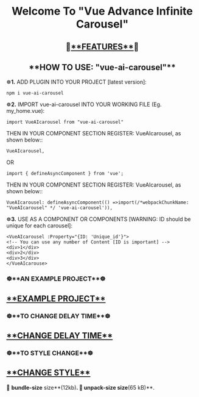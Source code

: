 <h1 align="center">
  Welcome To "Vue Advance Infinite Carousel"
</h1>

<h2 align="center">
  🔆<a href="https://github.com/AtaOta/VUE_AI_CAROUSEL#fetures" target="_blank">**FEATURES**</a>🔆
</h2>

<h2 align="center">**HOW TO USE: "vue-ai-carousel"**</h2>

☸**1.** ADD PLUGIN INTO YOUR PROJECT [latest version]:

  ```
  npm i vue-ai-carousel
  ```

☸**2.** IMPORT vue-ai-carousel INTO YOUR WORKING FILE (Eg. my_home.vue):

```
import VueAIcarousel from "vue-ai-carousel"
```
THEN IN YOUR COMPONENT SECTION REGISTER: VueAIcarousel, as shown below::
```
VueAIcarousel,
```
OR
```
import { defineAsyncComponent } from 'vue';
```
THEN IN YOUR COMPONENT SECTION REGISTER: VueAIcarousel, as shown below::
```
VueAIcarousel: defineAsyncComponent(() =>import(/*webpackChunkName: "VueAIcarousel" */ 'vue-ai-carousel')),
```


☸**3.** USE AS A COMPONENT OR COMPONENTS [WARNING: ID should be unique for each carousel]:

```
<VueAIcarousel :Property="{ID: 'Unique_id'}">
<!-- You can use any number of Content [ID is important] -->
<div>1</div>
<div>2</div>
<div>3</div>
</VueAIcarouse>
```

<h3>☸**AN EXAMPLE PROJECT**☸</h3>
<h2>
  <a href="https://github.com/AtaOta/VUE_AI_CAROUSEL#example-projecte" target="_blank">**EXAMPLE PROJECT**</a>
</h2>

<h3>☸**TO CHANGE DELAY TIME**☸</h3>
<h2>
  <a href="https://github.com/AtaOta/VUE_AI_CAROUSEL#change-delay-time" target="_blank">**CHANGE DELAY TIME**</a>
</h2>

<h3>☸**TO STYLE CHANGE**☸</h3>
<h2>
  <a href="https://github.com/AtaOta/VUE_AI_CAROUSEL#change-delay-time" target="_blank">**CHANGE STYLE**</a>
</h2>

🔆 **bundle-size** size**(12kb)**.
🔆 **unpack-size** size**(65 kB)**.